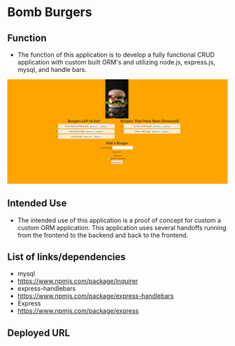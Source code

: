 # Bomb Burgers

## Function 
- The function of this application is to develop a fully functional CRUD application with custom built ORM's and utilizing node.js, express.js, mysql, and handle bars. 
 
![image](public/assets/img/landing.png) 

## Intended Use
- The intended use of this application is a proof of concept for custom a custom ORM application. This application uses several handoffs running from the frontend to the backend and back to the frontend. 

## List of links/dependencies
- mysql
- https://www.npmjs.com/package/inquirer
- express-handlebars
- https://www.npmjs.com/package/express-handlebars
- Express 
- https://www.npmjs.com/package/express

Deployed URL
- 
